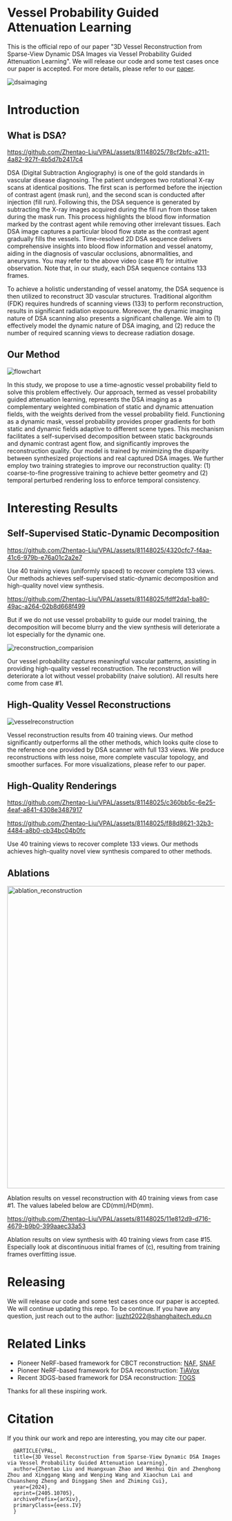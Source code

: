 # Vessel Probability Guided Attenuation Learning
This is the official repo of our paper "3D Vessel Reconstruction from Sparse-View Dynamic DSA Images via Vessel Probability Guided Attenuation Learning". We will release our code and some test cases once our paper is accepted. For more details, please refer to our [paper](https://arxiv.org/abs/2405.10705).

![dsaimaging](https://github.com/Zhentao-Liu/VPAL/assets/81148025/cac8df9b-f0b8-45e8-805b-3dd760c0ec3f)


# Introduction
## What is DSA?

https://github.com/Zhentao-Liu/VPAL/assets/81148025/78cf2bfc-a211-4a82-927f-4b5d7b2417c4

DSA (Digital Subtraction Angiography) is one of the gold standards in vascular disease diagnosing. The patient undergoes two rotational X-ray scans at identical positions. The first scan is performed before the injection of contrast agent (mask run), and the second scan is conducted after injection (fill run). Following this, the DSA sequence is generated by subtracting the X-ray images acquired during the fill run from those taken during the mask run. This process highlights the blood flow information marked by the contrast agent while removing other irrelevant tissues. Each DSA image captures a particular blood flow state as the contrast agent gradually fills the vessels. Time-resolved 2D DSA sequence delivers comprehensive insights into blood flow information and vessel anatomy, aiding in the diagnosis of vascular occlusions, abnormalities, and aneurysms. You may refer to the above video (case #1) for intuitive observation. Note that, in our study, each DSA sequence contains 133 frames.

To achieve a holistic understanding of vessel anatomy, the DSA sequence is then utilized to reconstruct 3D vascular structures. Traditional algorithm (FDK) requires hundreds of scanning views (133) to perform reconstruction, results in significant radiation exposure. Moreover, the dynamic imaging nature of DSA scanning also presents a significant challenge. We aim to (1) effectively model the dynamic nature of DSA imaging, and (2) reduce the number of required scanning views to decrease radiation dosage.

## Our Method
![flowchart](https://github.com/Zhentao-Liu/VPAL/assets/81148025/0eab7e4a-fc69-4f5f-8969-7c603f9e4671)

In this study, we propose to use a time-agnostic vessel probability field to solve this problem effectively. Our approach, termed as vessel probability guided attenuation learning, represents the DSA imaging as a complementary weighted combination of static and dynamic attenuation fields, with the weights derived from the vessel probability field. Functioning as a dynamic mask, vessel probability provides proper gradients for both static and dynamic fields adaptive to different scene types. This mechanism facilitates a self-supervised decomposition between static backgrounds and dynamic contrast agent flow, and significantly improves the reconstruction quality. Our model is trained by minimizing the disparity between synthesized projections and real captured DSA images. We further employ two training strategies to improve our reconstruction quality: (1) coarse-to-fine progressive training to achieve better geometry and (2) temporal perturbed rendering loss to enforce temporal consistency.

# Interesting Results
## Self-Supervised Static-Dynamic Decomposition

https://github.com/Zhentao-Liu/VPAL/assets/81148025/4320cfc7-f4aa-41c6-979b-e76a01c2a2e7

Use 40 training views (uniformly spaced) to recover complete 133 views. Our methods achieves self-supervised static-dynamic decomposition and high-quality novel view synthesis.

https://github.com/Zhentao-Liu/VPAL/assets/81148025/fdff2da1-ba80-49ac-a264-02b8d668f499

But if we do not use vessel probability to guide our model training, the decomposition will become blurry and the view synthesis will deteriorate a lot especially for the dynamic one.


![reconstruction_comparision](https://github.com/Zhentao-Liu/VPAL/assets/81148025/60092920-6833-4c46-98b6-1462f2c49a65)

Our vessel probability captures meaningful vascular patterns, assisting in providing high-quality vessel reconstruction. The reconstruction will deteriorate a lot without vessel probability (naive solution). All results here come from case #1.

## High-Quality Vessel Reconstructions

![vesselreconstruction](https://github.com/Zhentao-Liu/VPAL/assets/81148025/66fc3a0c-a124-4b0a-8109-7bb6903f127a)

Vessel reconstruction results from 40 training views. Our method significantly outperforms all the other methods, which looks quite close to the reference one provided by DSA scanner with full 133 views. We produce reconstructions with less noise, more complete vascular topology, and smoother surfaces. For more visualizations, please refer to our paper. 

## High-Quality Renderings

https://github.com/Zhentao-Liu/VPAL/assets/81148025/c360bb5c-6e25-4eaf-a841-4308e3487917


https://github.com/Zhentao-Liu/VPAL/assets/81148025/f88d8621-32b3-4484-a8b0-cb34bc04b0fc


Use 40 training views to recover complete 133 views. Our methods achieves high-quality novel view synthesis compared to other methods.

## Ablations

<img src="https://github.com/Zhentao-Liu/VPAL/assets/81148025/2eef8366-be2a-4f06-a01f-3834d50b8eea" alt="ablation_reconstruction" width="700"/>

Ablation results on vessel reconstruction with 40 training views from case #1. The values labeled below are CD(mm)/HD(mm).

https://github.com/Zhentao-Liu/VPAL/assets/81148025/11e812d9-d716-4679-b9b0-399aaec33a53

Ablation results on view synthesis with 40 training views from case #15. Especially look at discontinuous initial frames of (c), resulting from training frames overfitting issue.

# Releasing
We will release our code and some test cases once our paper is accepted. We will continue updating this repo. To be continue. If you have any question, just reach out to the author: liuzht2022@shanghaitech.edu.cn

# Related Links
- Pioneer NeRF-based framework for CBCT reconstruction: [NAF](https://github.com/Ruyi-Zha/naf_cbct), [SNAF](https://arxiv.org/abs/2211.17048)
- Pioneer NeRF-based framework for DSA reconstruction: [TiAVox](https://arxiv.org/abs/2309.02318)
- Recent 3DGS-based framework for DSA reconstruction: [TOGS](https://arxiv.org/abs/2403.19586)
  
Thanks for all these inspiring work.

# Citation
If you think our work and repo are interesting, you may cite our paper.

      @ARTICLE{VPAL,
      title={3D Vessel Reconstruction from Sparse-View Dynamic DSA Images via Vessel Probability Guided Attenuation Learning}, 
      author={Zhentao Liu and Huangxuan Zhao and Wenhui Qin and Zhenghong Zhou and Xinggang Wang and Wenping Wang and Xiaochun Lai and Chuansheng Zheng and Dinggang Shen and Zhiming Cui},
      year={2024},
      eprint={2405.10705},
      archivePrefix={arXiv},
      primaryClass={eess.IV}
      }
